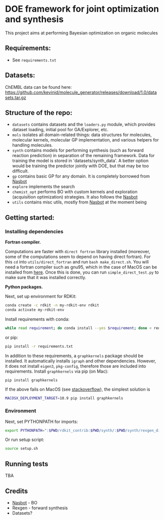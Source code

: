 # DOE framework for joint optimization and synthesis

This project aims at performing Bayesian optimization on organic molecules 

## Requirements:

* See `requirements.txt`

## Datasets:

ChEMBL data can be found here: https://github.com/kevinid/molecule_generator/releases/download/1.0/datasets.tar.gz

## Structure of the repo:

* `datasets` contains datasets and the `loaders.py` module, which provides dataset loading, initial pool for GA/Explorer, etc.
* `mols` isolates all domain-related things: data structures for molecules, molecular kernels, molecular GP implementation, and various helpers for handling molecules.
* `synth` contains models for performing synthesis (such as forward reaction prediction) in separation of the remaining framework. Data for training the model is stored in 'datasets/synth_data'. A better option would be training the predictor jointly with DOE, but that may be too difficult.
* `gp` contains basic GP for any domain. It is completely borrowed from [Nasbot](https://github.com/kirthevasank/nasbot)
* `explore` implements the search
* `chemist_opt` performs BO with custom kernels and exploration (acquisition optimization) strategies. It also follows the [Nasbot](https://github.com/kirthevasank/nasbot "Nasbot")
* `utils` contains misc utils, mostly from [Nasbot](https://github.com/kirthevasank/nasbot) at the moment being

## Getting started:

### Installing dependencies

**Fortran compiler.**

Computations are faster with `direct fortran` library installed (moreover, some of the computations seem to depend on having direct fortran). For this `cd` into `utils/direct_fortran` and run `bash make_direct.sh`. You will need a fortran compiler such as gnu95, which in the case of MacOS can be installed from [here](https://github.com/fxcoudert/gfortran-for-macOS). Once this is done, you can run `simple_direct_test.py` to make sure that it was installed correctly.

**Python packages.** 

Next, set up environment for RDKit:

```bash
conda create -c rdkit -n my-rdkit-env rdkit
conda activate my-rdkit-env
```

Install requirements with conda:

```bash
while read requirement; do conda install --yes $requirement; done < requirements.txt
```

or pip:

```bash
pip install -r requirements.txt
```

In addition to these requirements, a `graphkernels` package should be installed. It automatically installs `igraph` and other dependencies. However, it does not install `eigen3`, `pkg-config`, therefore those are included into requirements. Install `graphkernels` via pip (on Mac):

```bash
pip install graphkernels
```

If the above fails on MacOS (see [stackoverflow](https://stackoverflow.com/questions/16229297/why-is-the-c-standard-library-not-working)), the simplest solution is

```bash
MACOSX_DEPLOYMENT_TARGET=10.9 pip install graphkernels
```

### Environment

Next, set PYTHONPATH for imports:

```bash
export PYTHONPATH=":$PWD/rdkit_contrib:$PWD/synth/:$PWD/synth/rexgen_direct"
```

Or run setup script:

```bash
source setup.sh 
```

## Running tests

TBA

## Credits

* [Nasbot](https://github.com/kirthevasank/nasbot) - BO
* Rexgen - forward synthesis
* Datasets?


